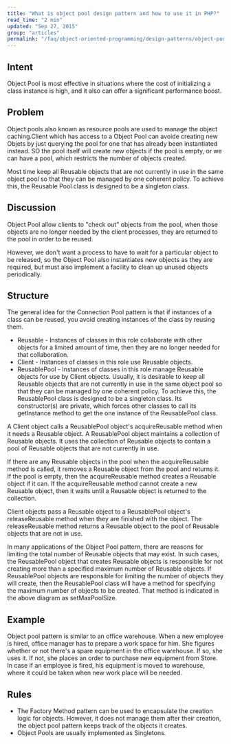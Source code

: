```yaml
---
title: "What is object pool design pattern and how to use it in PHP?"
read_time: "2 min"
updated: "Sep 27, 2015"
group: "articles"
permalink: "/faq/object-oriented-programming/design-patterns/object-pool/"
---
```


## Intent ##
Object Pool is most effective in situations where the cost of initializing a class instance is high, and it also can offer a significant performance boost.
## Problem ##
Object pools also known as resource pools are used to manage the object caching.Client which has access to a Object Pool can avoide creating new  Objets by just querying the pool for one that has already been instantiated instead. SO the pool itself will create new objects if the pool is empty, or we can have a pool, which restricts the number of objects created.

Most time keep all Reusable objects that are not currently in use in the same object pool so that they can be managed by one coherent policy. To achieve this, the Reusable Pool class is designed to be a singleton class.

## Discussion ##
Object Pool allow clients to  "check out" objects from the pool, when those objects are no longer needed by the client processes, they are returned to the pool in order to be reused.

However, we don't want a process to have to wait for a particular object to be released, so the Object Pool also instantiates new objects as they are required, but must also implement a facility to clean up unused objects periodically.

## Structure ##
The general idea for the Connection Pool pattern is that if instances of a class can be reused, you avoid creating instances of the class by reusing them.

* Reusable - Instances of classes in this role collaborate with other objects for a limited amount of time, then they are no longer needed for that collaboration.
* Client - Instances of classes in this role use Reusable objects.
* ReusablePool - Instances of classes in this role manage Reusable objects for use by Client objects.
Usually, it is desirable to keep all Reusable objects that are not currently in use in the same object pool so that they can be managed by one coherent policy. To achieve this, the ReusablePool class is designed to be a singleton class. Its constructor(s) are private, which forces other classes to call its getInstance method to get the one instance of the ReusablePool class.

A Client object calls a ReusablePool object's acquireReusable method when it needs a Reusable object. A ReusablePool object maintains a collection of Reusable objects. It uses the collection of Reusable objects to contain a pool of Reusable objects that are not currently in use.

If there are any Reusable objects in the pool when the acquireReusable method is called, it removes a Reusable object from the pool and returns it. If the pool is empty, then the acquireReusable method creates a Reusable object if it can. If the acquireReusable method cannot create a new Reusable object, then it waits until a Reusable object is returned to the collection.

Client objects pass a Reusable object to a ReusablePool object's releaseReusable method when they are finished with the object. The releaseReusable method returns a Reusable object to the pool of Reusable objects that are not in use.

In many applications of the Object Pool pattern, there are reasons for limiting the total number of Reusable objects that may exist. In such cases, the ReusablePool object that creates Reusable objects is responsible for not creating more than a specified maximum number of Reusable objects. If ReusablePool objects are responsible for limiting the number of objects they will create, then the ReusablePool class will have a method for specifying the maximum number of objects to be created. That method is indicated in the above diagram as setMaxPoolSize.

## Example ##
Object pool pattern is similar to an office warehouse. When a new employee is hired, office manager has to prepare a work space for him. She figures whether or not there's a spare equipment in the office warehouse. If so, she uses it. If not, she places an order to purchase new equipment from Store. In case if an employee is fired, his equipment is moved to warehouse, where it could be taken when new work place will be needed.

## Rules ##
* The Factory Method pattern can be used to encapsulate the creation logic for objects. However, it does not manage them after their creation, the object pool pattern keeps track of the objects it creates.
* Object Pools are usually implemented as Singletons.
